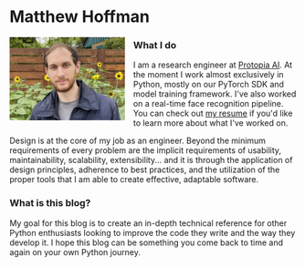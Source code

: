 # 

# Matthew Hoffman

<img src="/me.jpg" alt="Me" style="width:40%;float:left;margin-right:3%;margin-bottom:2%">

### What I do

I am a research engineer at [Protopia AI](https://www.linkedin.com/company/protopia%E2%80%94ai/posts/?feedView=all). At the moment I work almost exclusively in Python, mostly on our PyTorch SDK and model training framework. I've also worked on a real-time face recognition pipeline. You can check out <a href="/matthewhoffman_resume.pdf">my resume</a> if you'd like to learn more about what I've worked on.

Design is at the core of my job as an engineer. Beyond the minimum requirements of every problem are the implicit requirements of usability, maintainability, scalability, extensibility... and it is through the application of design principles, adherence to best practices, and the utilization of the proper tools that I am able to create effective, adaptable software.

### What is this blog?

My goal for this blog is to create an in-depth technical reference for other Python enthusiasts looking to improve the code they write and the way they develop it. I hope this blog can be something you come back to time and again on your own Python journey.

